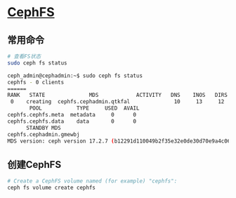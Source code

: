 # [CephFS](https://docs.ceph.com/en/latest/cephfs/#getting-started-with-cephfs)

## 常用命令

```bash
# 查看FS状态
sudo ceph fs status

ceph_admin@cephadmin:~$ sudo ceph fs status
cephfs - 0 clients
======
RANK   STATE              MDS            ACTIVITY   DNS    INOS   DIRS   CAPS
 0    creating  cephfs.cephadmin.qtkfal              10     13     12      0
       POOL           TYPE     USED  AVAIL
cephfs.cephfs.meta  metadata     0      0
cephfs.cephfs.data    data       0      0
      STANDBY MDS
cephfs.cephadmin.gmewbj
MDS version: ceph version 17.2.7 (b12291d110049b2f35e32e0de30d70e9a4c060d2) quincy (stable)
```



## 创建CephFS

 ```bash
 # Create a CephFS volume named (for example) "cephfs":
 ceph fs volume create cephfs
 ```

